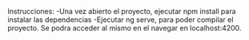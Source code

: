 Instrucciones:
-Una vez abierto el proyecto, ejecutar npm install para instalar las dependencias
-Ejecutar ng serve, para poder compilar el proyecto. Se podra acceder al mismo en el navegar en localhost:4200.